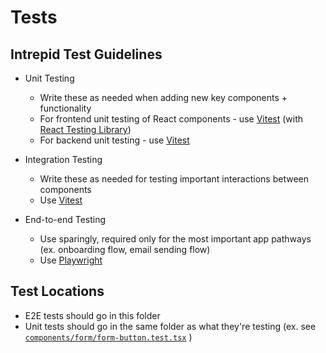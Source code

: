 # Tests

## Intrepid Test Guidelines

- Unit Testing
  - Write these as needed when adding new key components + functionality
  - For frontend unit testing of React components - use [Vitest](https://vitest.dev) (with [React Testing Library](https://testing-library.com/docs/react-testing-library/intro))
  - For backend unit testing - use [Vitest](https://vitest.dev)

- Integration Testing
  - Write these as needed for testing important interactions between components
  - Use [Vitest](https://vitest.dev)

- End-to-end Testing
  - Use sparingly, required only for the most important app pathways (ex. onboarding flow, email sending flow)
  - Use [Playwright](https://playwright.dev/)

## Test Locations

- E2E tests should go in this folder
- Unit tests should go in the same folder as what they're testing (ex. see [`components/form/form-button.test.tsx`](https://github.com/With-the-Ranks/intrepid-email/blob/715e9dddf9b55cbc050c2fd85f02942ebebfdede/components/form/form-button.test.tsx) )
